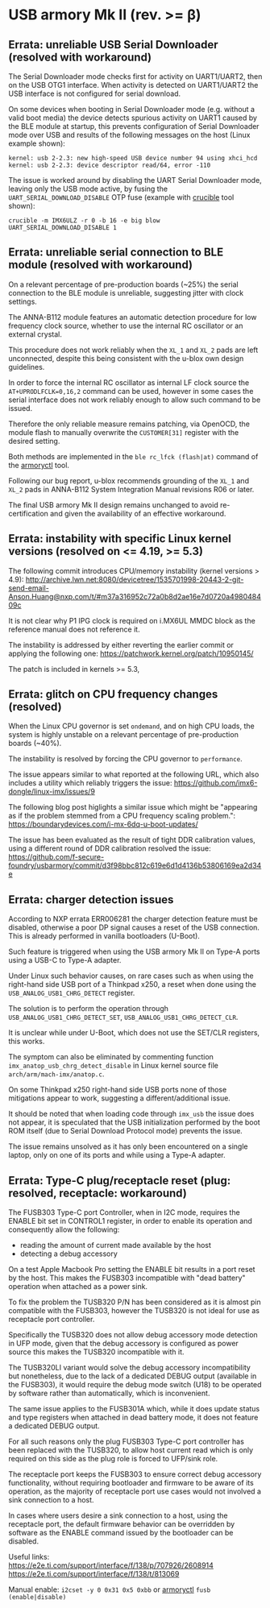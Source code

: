 USB armory Mk II (rev. >= β)
============================

Errata: unreliable USB Serial Downloader (resolved with workaround)
-------------------------------------------------------------------

The Serial Downloader mode checks first for activity on UART1/UART2, then on
the USB OTG1 interface. When activity is detected on UART1/UART2 the USB
interface is not configured for serial download.

On some devices when booting in Serial Downloader mode (e.g. without a valid
boot media) the device detects spurious activity on UART1 caused by the BLE
module at startup, this prevents configuration of Serial Downloader mode over
USB and results of the following messages on the host (Linux example shown):

```
kernel: usb 2-2.3: new high-speed USB device number 94 using xhci_hcd
kernel: usb 2-2.3: device descriptor read/64, error -110
```

The issue is worked around by disabling the UART Serial Downloader mode,
leaving only the USB mode active, by fusing the `UART_SERIAL_DOWNLOAD_DISABLE`
OTP fuse (example with [crucible](https://github.com/f-secure-foundry/crucible) tool
shown):

```
crucible -m IMX6ULZ -r 0 -b 16 -e big blow UART_SERIAL_DOWNLOAD_DISABLE 1
```

Errata: unreliable serial connection to BLE module (resolved with workaround)
-----------------------------------------------------------------------------

On a relevant percentage of pre-production boards (~25%) the serial connection
to the BLE module is unreliable, suggesting jitter with clock settings.

The ANNA-B112 module features an automatic detection procedure for low
frequency clock source, whether to use the internal RC oscillator or an
external crystal.

This procedure does not work reliably when the `XL_1` and `XL_2` pads are left
unconnected, despite this being consistent with the u-blox own design
guidelines.

In order to force the internal RC oscillator as internal LF clock source the
`AT+UPRODLFCLK=0,16,2` command can be used, however in some cases the serial
interface does not work reliably enough to allow such command to be issued.

Therefore the only reliable measure remains patching, via OpenOCD, the module
flash to manually overwrite the `CUSTOMER[31]` register with the desired
setting.

Both methods are implemented in the `ble rc_lfck (flash|at)` command of the
[armoryctl](https://github.com/f-secure-foundry/armoryctl) tool.

Following our bug report, u-blox recommends grounding of the `XL_1` and `XL_2`
pads in ANNA-B112 System Integration Manual revisions R06 or later.

The final USB armory Mk II design remains unchanged to avoid re-certification
and given the availability of an effective workaround.

Errata: instability with specific Linux kernel versions (resolved on <= 4.19, >= 5.3)
-------------------------------------------------------------------------------------

The following commit introduces CPU/memory instability (kernel versions > 4.9):
  http://archive.lwn.net:8080/devicetree/1535701998-20443-2-git-send-email-Anson.Huang@nxp.com/t/#m37a316952c72a0b8d2ae16e7d0720a498048409c

It is not clear why P1 IPG clock is required on i.MX6UL MMDC block as the
reference manual does not reference it.

The instability is addressed by either reverting the earlier commit or applying
the following one:
  https://patchwork.kernel.org/patch/10950145/

The patch is included in kernels >= 5.3,

Errata: glitch on CPU frequency changes (resolved)
--------------------------------------------------

When the Linux CPU governor is set `ondemand`, and on high CPU loads, the
system is highly unstable on a relevant percentage of pre-production boards
(~40%).

The instability is resolved by forcing the CPU governor to `performance`.

The issue appears similar to what reported at the following URL, which also
includes a utility which reliably triggers the issue:
  https://github.com/imx6-dongle/linux-imx/issues/9

The following blog post higlights a similar issue which might be "appearing as
if the problem stemmed from a CPU frequency scaling problem.":
  https://boundarydevices.com/i-mx-6dq-u-boot-updates/

The issue has been evaluated as the result of tight DDR calibration values,
using a different round of DDR calibration resolved the issue:
  https://github.com/f-secure-foundry/usbarmory/commit/d3f98bbc812c619e6d1d4136b53806169ea2d34e

Errata: charger detection issues
--------------------------------

According to NXP errata ERR006281 the charger detection feature must be
disabled, otherwise a poor DP signal causes a reset of the USB connection. This
is already performed in vanilla bootloaders (U-Boot).

Such feature is triggered when using the USB armory Mk II on Type-A ports using
a USB-C to Type-A adapter.

Under Linux such behavior causes, on rare cases such as when using the
right-hand side USB port of a Thinkpad x250, a reset when done using the
`USB_ANALOG_USB1_CHRG_DETECT` register.

The solution is to perform the operation through
`USB_ANALOG_USB1_CHRG_DETECT_SET`, `USB_ANALOG_USB1_CHRG_DETECT_CLR`.

It is unclear while under U-Boot, which does not use the SET/CLR registers,
this works.

The symptom can also be eliminated by commenting function
`imx_anatop_usb_chrg_detect_disable` in Linux kernel source file
`arch/arm/mach-imx/anatop.c`.

On some Thinkpad x250 right-hand side USB ports none of those mitigations
appear to work, suggesting a different/additional issue.

It should be noted that when loading code through `imx_usb` the issue does not
appear, it is speculated that the USB initialization performed by the boot ROM
itself (due to Serial Download Protocol mode) prevents the issue.

The issue remains unsolved as it has only been encountered on a single laptop,
only on one of its ports and while using a Type-A adapter.

Errata: Type-C plug/receptacle reset (plug: resolved, receptacle: workaround)
-----------------------------------------------------------------------------

The FUSB303 Type-C port Controller, when in I2C mode, requires the ENABLE bit
set in CONTROL1 register, in order to enable its operation and consequently
allow the following:

  * reading the amount of current made available by the host
  * detecting a debug accessory

On a test Apple Macbook Pro setting the ENABLE bit results in a port reset by
the host. This makes the FUSB303 incompatible with "dead battery" operation
when attached as a power sink.

To fix the problem the TUSB320 P/N has been considered as it is almost pin
compatible with the FUSB303, however the TUSB320 is not ideal for use as
receptacle port controller.

Specifically the TUSB320 does not allow debug accessory mode detection in UFP
mode, given that the debug accessory is configured as power source this makes
the TUSB320 incompatible with it.

The TUSB320LI variant would solve the debug accessory incompatibility but
nonetheless, due to the lack of a dedicated DEBUG output (available in the
FUSB303), it would require the debug mode switch (U18) to be operated by
software rather than automatically, which is inconvenient.

The same issue applies to the FUSB301A which, while it does update status and
type registers when attached in dead battery mode, it does not feature a
dedicated DEBUG output.

For all such reasons only the plug FUSB303 Type-C port controller has been
replaced with the TUSB320, to allow host current read which is only required on
this side as the plug role is forced to UFP/sink role.

The receptacle port keeps the FUSB303 to ensure correct debug accessory
functionality, without requiring bootloader and firmware to be aware of its
operation, as the majority of receptacle port use cases would not involved a
sink connection to a host.

In cases where users desire a sink connection to a host, using the receptacle
port, the default firmware behavior can be overridden by software as the ENABLE
command issued by the bootloader can be disabled.

Useful links:  
https://e2e.ti.com/support/interface/f/138/p/707926/2608914  
https://e2e.ti.com/support/interface/f/138/t/813069

Manual enable:
`i2cset -y 0 0x31 0x5 0xbb` or
 [armoryctl](https://github.com/f-secure-foundry/armoryctl) `fusb (enable|disable)`
